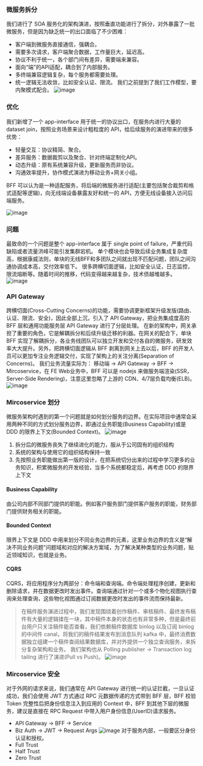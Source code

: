 
### 微服务拆分
我们进行了 SOA 服务化的架构演进，按照垂直功能进行了拆分，对外暴露了一批微服务，但是因为缺乏统一的出口面临了不少困难：
- 客户端到微服务直接通信，强耦合。
- 需要多次请求，客户端聚合数据，工作量巨大，延迟高。
- 协议不利于统一，各个部门间有差异，需要端来兼容。
- 面向“端”的API适配，耦合到了内部服务。
- 多终端兼容逻辑复杂，每个服务都需要处理。
- 统一逻辑无法收敛，比如安全认证、限流。
我们之前提到了我们工作模型，要内聚模式配合。
![image](https://tva3.sinaimg.cn/large/a616b9a4ly1gmncuejlfjj20sa0p340n.jpg)
### 优化
我们新增了一个 app-interface 用于统一的协议出口，在服务内进行大量的 dataset join，按照业务场景来设计粗粒度的 API，给后续服务的演进带来的很多优势：
- 轻量交互：协议精简、聚合。
- 差异服务：数据裁剪以及聚合、针对终端定制化API。
- 动态升级：原有系统兼容升级，更新服务而非协议。
- 沟通效率提升，协作模式演进为移动业务+网关小组。

BFF 可以认为是一种适配服务，将后端的微服务进行适配(主要包括聚合裁剪和格式适配等逻辑)，向无线端设备暴露友好和统一的 API，方便无线设备接入访问后端服务。

![image](https://tvax3.sinaimg.cn/large/a616b9a4ly1gmncv28pflj20sa0unmzw.jpg)

### 问题
最致命的一个问题是整个 app-interface 属于 single point of failure，严重代码缺陷或者流量洪峰可能引发集群宕机。
单个模块也会导致后续业务集成复杂度高，根据康威法则，单块的无线BFF和多团队之间就出现不匹配问题，团队之间沟通协调成本高，交付效率低下。
很多跨横切面逻辑，比如安全认证，日志监控，限流熔断等。随着时间的推移，代码变得越来越复杂，技术债越堆越多。
![image](https://tvax2.sinaimg.cn/large/a616b9a4ly1gmncxgxfohj20sa0unjv0.jpg)

### API Gateway
跨横切面(Cross-Cutting Concerns)的功能，需要协调更新框架升级发版(路由、认证、限流、安全)，因此全部上沉，引入了 API Gateway，把业务集成度高的 BFF 层和通用功能服务层 API Gateway 进行了分层处理。
在新的架构中，网关承担了重要的角色，它是解耦拆分和后续升级迁移的利器。在网关的配合下，单块 BFF 实现了解耦拆分，各业务线团队可以独立开发和交付各自的微服务，研发效率大大提升。另外，把跨横切面逻辑从 BFF 剥离到网关上去以后，BFF 的开发人员可以更加专注业务逻辑交付，实现了架构上的关注分离(Separation of Concerns)。
我们业务流量实际为：
移动端 -> API Gateway -> BFF -> Mircoservice，在 FE Web业务中，BFF 可以是 nodejs 来做服务端渲染(SSR，Server-Side Rendering)，注意这里忽略了上游的 CDN、4/7层负载均衡(ELB)。
![image](https://tva3.sinaimg.cn/large/a616b9a4ly1gmndqn3qd4j20sa0undji.jpg)
### Mircoservice 划分
微服务架构时遇到的第一个问题就是如何划分服务的边界。在实际项目中通常会采用两种不同的方式划分服务边界，即通过业务职能(Business Capability)或是 DDD 的限界上下文(Bounded Context)。
![image](https://tvax4.sinaimg.cn/large/a616b9a4ly1gmndrfwtq8j20se0kqjsx.jpg)

1. 拆分后的微服务丧失了继续进化的能力，服从于公司固有的组织结构 
2. 系统的架构与使用它的组织结构保持一致 
3. 先按照业务职能做出第一版的设计，在把系统切分出来的过程中学习更多的业务知识，积累微服务的开发经验，当多个系统都稳定后，再考虑 DDD 的限界上下文

#### Business Capability
由公司内部不同部门提供的职能。例如客户服务部门提供客户服务的职能，财务部门提供财务相关的职能。
#### Bounded Context
限界上下文是 DDD 中用来划分不同业务边界的元素，这里业务边界的含义是“解决不同业务问题”问题域和对应的解决方案域，为了解决某种类型的业务问题，贴近领域知识，也就是业务。
#### CQRS
CQRS，将应用程序分为两部分：命令端和查询端。命令端处理程序创建，更新和删除请求，并在数据更改时发出事件。查询端通过针对一个或多个物化视图执行查询来处理查询，这些物化视图通过订阅数据更改时发出的事件流而保持最新。
> 在稿件服务演进过程中，我们发现围绕着创作稿件、审核稿件、最终发布稿件有大量的逻辑揉在一块，其中稿件本身的状态也有非常多种，但是最终前台用户只关注稿件能否查看，我们依赖稿件数据库 binlog 以及订阅 binlog 的中间件 canal，将我们的稿件结果发布到消息队列 kafka 中，最终消费数据独立组建一个稿件查阅结果数据库，并对外提供一个独立查询服务，来拆分复杂架构和业务。
我们架构也从 Polling publisher -> Transaction log tailing 进行了演进(Pull vs Push)。
![image](https://tvax2.sinaimg.cn/large/a616b9a4ly1gmndrxq900j20tp0wo0wc.jpg)
### Mircoservice 安全
对于外网的请求来说，我们通常在 API Gateway 进行统一的认证拦截，一旦认证成功，我们会使用 JWT 方式通过 RPC 元数据传递的方式带到 BFF 层，BFF 校验 Token 完整性后把身份信息注入到应用的 Context 中，BFF 到其他下层的微服务，建议是直接在 RPC Request 中带入用户身份信息(UserID)请求服务。
- API Gateway -> BFF -> Service
- Biz Auth  -> JWT -> Request Args
![image](https://tva1.sinaimg.cn/large/a616b9a4ly1gmndsiorjwj20sa0unjve.jpg)
对于服务内部，一般要区分身份认证和授权。
- Full Trust
- Half Trust
- Zero Trust
